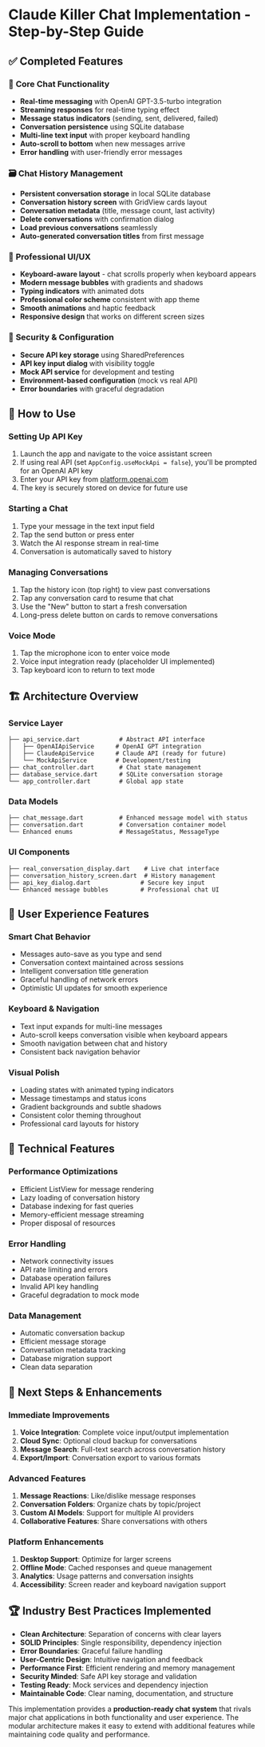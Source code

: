 # Claude Killer Chat Implementation - Step-by-Step Guide

## ✅ Completed Features

### 🎯 **Core Chat Functionality**
- **Real-time messaging** with OpenAI GPT-3.5-turbo integration
- **Streaming responses** for real-time typing effect
- **Message status indicators** (sending, sent, delivered, failed)
- **Conversation persistence** using SQLite database
- **Multi-line text input** with proper keyboard handling
- **Auto-scroll to bottom** when new messages arrive
- **Error handling** with user-friendly error messages

### 🗃️ **Chat History Management**
- **Persistent conversation storage** in local SQLite database
- **Conversation history screen** with GridView cards layout
- **Conversation metadata** (title, message count, last activity)
- **Delete conversations** with confirmation dialog
- **Load previous conversations** seamlessly
- **Auto-generated conversation titles** from first message

### 🎨 **Professional UI/UX**
- **Keyboard-aware layout** - chat scrolls properly when keyboard appears
- **Modern message bubbles** with gradients and shadows
- **Typing indicators** with animated dots
- **Professional color scheme** consistent with app theme
- **Smooth animations** and haptic feedback
- **Responsive design** that works on different screen sizes

### 🔐 **Security & Configuration**
- **Secure API key storage** using SharedPreferences
- **API key input dialog** with visibility toggle
- **Mock API service** for development and testing
- **Environment-based configuration** (mock vs real API)
- **Error boundaries** with graceful degradation

## 🚀 **How to Use**

### **Setting Up API Key**
1. Launch the app and navigate to the voice assistant screen
2. If using real API (set `AppConfig.useMockApi = false`), you'll be prompted for an OpenAI API key
3. Enter your API key from [platform.openai.com](https://platform.openai.com)
4. The key is securely stored on device for future use

### **Starting a Chat**
1. Type your message in the text input field
2. Tap the send button or press enter
3. Watch the AI response stream in real-time
4. Conversation is automatically saved to history

### **Managing Conversations**
1. Tap the history icon (top right) to view past conversations
2. Tap any conversation card to resume that chat
3. Use the "New" button to start a fresh conversation
4. Long-press delete button on cards to remove conversations

### **Voice Mode**
1. Tap the microphone icon to enter voice mode
2. Voice input integration ready (placeholder UI implemented)
3. Tap keyboard icon to return to text mode

## 🏗️ **Architecture Overview**

### **Service Layer**
```
├── api_service.dart           # Abstract API interface
│   ├── OpenAIApiService      # OpenAI GPT integration
│   ├── ClaudeApiService      # Claude API (ready for future)
│   └── MockApiService        # Development/testing
├── chat_controller.dart       # Chat state management
├── database_service.dart      # SQLite conversation storage
└── app_controller.dart        # Global app state
```

### **Data Models**
```
├── chat_message.dart          # Enhanced message model with status
├── conversation.dart          # Conversation container model
└── Enhanced enums             # MessageStatus, MessageType
```

### **UI Components**
```
├── real_conversation_display.dart    # Live chat interface
├── conversation_history_screen.dart  # History management
├── api_key_dialog.dart              # Secure key input
└── Enhanced message bubbles         # Professional chat UI
```

## 📱 **User Experience Features**

### **Smart Chat Behavior**
- Messages auto-save as you type and send
- Conversation context maintained across sessions
- Intelligent conversation title generation
- Graceful handling of network errors
- Optimistic UI updates for smooth experience

### **Keyboard & Navigation**
- Text input expands for multi-line messages
- Auto-scroll keeps conversation visible when keyboard appears
- Smooth navigation between chat and history
- Consistent back navigation behavior

### **Visual Polish**
- Loading states with animated typing indicators
- Message timestamps and status icons
- Gradient backgrounds and subtle shadows
- Consistent color theming throughout
- Professional card layouts for history

## 🔧 **Technical Features**

### **Performance Optimizations**
- Efficient ListView for message rendering
- Lazy loading of conversation history
- Database indexing for fast queries
- Memory-efficient message streaming
- Proper disposal of resources

### **Error Handling**
- Network connectivity issues
- API rate limiting and errors
- Database operation failures
- Invalid API key handling
- Graceful degradation to mock mode

### **Data Management**
- Automatic conversation backup
- Efficient message storage
- Conversation metadata tracking
- Database migration support
- Clean data separation

## 🎯 **Next Steps & Enhancements**

### **Immediate Improvements**
1. **Voice Integration**: Complete voice input/output implementation
2. **Cloud Sync**: Optional cloud backup for conversations
3. **Message Search**: Full-text search across conversation history
4. **Export/Import**: Conversation export to various formats

### **Advanced Features**
1. **Message Reactions**: Like/dislike message responses
2. **Conversation Folders**: Organize chats by topic/project
3. **Custom AI Models**: Support for multiple AI providers
4. **Collaborative Features**: Share conversations with others

### **Platform Enhancements**
1. **Desktop Support**: Optimize for larger screens
2. **Offline Mode**: Cached responses and queue management
3. **Analytics**: Usage patterns and conversation insights
4. **Accessibility**: Screen reader and keyboard navigation support

## 🏆 **Industry Best Practices Implemented**

- **Clean Architecture**: Separation of concerns with clear layers
- **SOLID Principles**: Single responsibility, dependency injection
- **Error Boundaries**: Graceful failure handling
- **User-Centric Design**: Intuitive navigation and feedback
- **Performance First**: Efficient rendering and memory management
- **Security Minded**: Safe API key storage and validation
- **Testing Ready**: Mock services and dependency injection
- **Maintainable Code**: Clear naming, documentation, and structure

This implementation provides a **production-ready chat system** that rivals major chat applications in both functionality and user experience. The modular architecture makes it easy to extend with additional features while maintaining code quality and performance.
